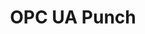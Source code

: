 ---
layout: article
title: OPC UA Punch
description: 
  - This is a complete solution for a visualization of a punch with the data being received from a OPC UA Server (publicly available).
lang: en
weight: 500
isDraft: false
ref: OPC_UA_Punch
category:
  - OPC UA
  - Punch
  - Performance
image: OPC_UA_Punch_EN.png
download: OPC_UA_Punch_EN.pbmx
overview_description:
overview_benefits:
overview_data_sources:
---